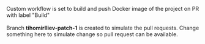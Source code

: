 Custom workflow is set to build and push Docker image of the project on PR with label "Build"<br><br>
Branch **tihomirIliev-patch-1** is created to simulate the pull requests. 
Change something here to simulate change so pull request can be available.

